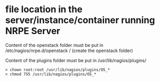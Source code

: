 # file location in the server/instance/container running NRPE Server
Content of the openstack folder must be put in /etc/nagios/nrpe.d/openstack /           (create the openstack folder)

Content of the plugins folder must be put in /usr/lib/nagios/plugins/
```
> chown root:root /usr/lib/nagios/plugins/OS_*
> chmod 755 /usr/lib/nagios/plugins/OS_*
```
